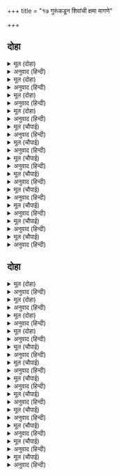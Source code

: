 +++
title = "१७ गुरूंकडून शिवांची क्षमा मागणे"

+++


## दोहा


<details><summary>मूल (दोहा)</summary>

सुनि बिनती सर्बग्य सिव देखि बिप्र अनुरागु।  
पुनि मंदिर नभबानी भइ द्विजबर बर मागु॥१०८(क)॥
</details>

<details><summary>अनुवाद (हिन्दी)</summary>

सर्वज्ञ शिवांनी ही विनंती ऐकली आणि ब्राह्मणाचे प्रेम पाहिले. तेव्हा मंदिरात आकाशवाणी झाली की, ‘हे द्विजश्रेष्ठा, वर माग.’॥१०८(क)॥
</details>

<details><summary>मूल (दोहा)</summary>

जौं प्रसन्न प्रभु मो पर नाथ दीन पर नेहु।  
निज पद भगति देइ प्रभु पुनि दूसर बर देहु॥१०८(ख)॥
</details>

<details><summary>अनुवाद (हिन्दी)</summary>

ब्राह्मण म्हणाला, ‘हे प्रभो, जर तुम्ही माझ्यावर प्रसन्न असाल आणि जर या दीनावर आपले प्रेम असेल, तर प्रथम आपल्या चरणांची भक्ती देऊन दुसरा वर द्या.॥१०८(ख)॥
</details>

<details><summary>मूल (दोहा)</summary>

तव माया बस जीव जड़ संतत फिरइ भुलान।  
तेहि पर क्रोध न करिअ प्रभु कृपासिंधु भगवान॥१०८(ग)॥
</details>

<details><summary>अनुवाद (हिन्दी)</summary>

हे प्रभो, हा अज्ञानी जीव तुमच्या मायेला बळी पडून निरंतर भटकत आहे. हे कृपासमुद्र भगवन, त्याच्यावर क्रोध करू नका.॥१०८(ग)॥
</details>

<details><summary>मूल (दोहा)</summary>

संकर दीनदयाल अब एहि पर होहु कृपाल।  
साप अनुग्रह होइ जेहिं नाथ थोरेहीं काल॥१०८(घ)॥
</details>

<details><summary>अनुवाद (हिन्दी)</summary>

हे दीनांवर दया करणारे कल्याणकारी शंकर, आता याच्यावर कृपा करा. ज्यामुळे हे नाथ, थोडॺाच काळात याची शापातून मुक्ती व्हावी.॥१०८(घ)॥
</details>

<details><summary>मूल (चौपाई)</summary>

एहि कर होइ परम कल्याना।  
सोइ करहु अब कृपानिधाना॥  
बिप्र गिरा सुनि परहित सानी।  
एवमस्तु इति भइ नभबानी॥
</details>

<details><summary>अनुवाद (हिन्दी)</summary>

हे कृपानिधान, आता याचे कल्याण होईल, असेच करा.’ दुसऱ्याच्या हितासाठी ब्राह्मणाचे हे बोलणे ऐकून पुन्हा आकाशवाणी झाली की, ‘तथास्तु’.॥१॥
</details>

<details><summary>मूल (चौपाई)</summary>

जदपि कीन्ह एहिं दारुन पापा।  
मैं पुनि दीन्हि कोप करि सापा॥  
तदपि तुम्हारि साधुता देखी।  
करिहउँ एहि पर कृपा बिसेषी॥
</details>

<details><summary>अनुवाद (हिन्दी)</summary>

‘जरी याने भयंकर पाप केले असले आणि मीसुद्धा रागावून याला शाप दिला असला, तरीही तुझे सौजन्य पाहून मी याच्यावर विशेष कृपा करतो.॥२॥
</details>

<details><summary>मूल (चौपाई)</summary>

छमासील जे पर उपकारी।  
ते द्विज मोहि प्रिय जथा खरारी॥  
मोर श्राप द्विज ब्यर्थ न जाइहि।  
जन्म सहस अवस्य यह पाइहि॥
</details>

<details><summary>अनुवाद (हिन्दी)</summary>

हे द्विजा, जे क्षमाशील आणि परोपकारी असतात, ते मला श्रीरामचंद्रांसारखे प्रिय असतात. हे द्विजा, माझा शाप खोटा ठरणार नाही. याला हजार जन्म नक्की मिळतील.॥३॥
</details>

<details><summary>मूल (चौपाई)</summary>

जनमत मरत दुसह दुख होई।  
एहि स्वल्पउ नहिं ब्यापिहि सोई॥  
कवनेउँ जन्म मिटिहि नहिं ग्याना।  
सुनहि सूद्र मम बचन प्रवाना॥
</details>

<details><summary>अनुवाद (हिन्दी)</summary>

परंतु जन्मण्यामध्ये व मरण्यामध्ये जे दुःसह दुःख असते, ते दुःख याला होणार नाही आणि कोणत्याही जन्मात याचे ज्ञान नाहीसे होणार नाही. आता हे शूद्रा, माझे सत्य वचन ऐक.॥ ४॥
</details>

<details><summary>मूल (चौपाई)</summary>

रघुपति पुरीं जन्म तव भयऊ।  
पुनि तैं मम सेवाँ मन दयऊ॥  
पुरी प्रभाव अनुग्रह मोरें।  
राम भगति उपजिहि उर तोरें॥
</details>

<details><summary>अनुवाद (हिन्दी)</summary>

प्रथमतः तुझा जन्म श्रीरघुनाथांच्या अयोध्यानगरीत झाला. नंतर तू माझ्या सेवेमध्ये मन लावलेस. अयोध्येच्या प्रभावामुळे आणि माझ्या कृपेने तुझ्या मनात रामभक्ती उत्पन्न होईल.॥५॥
</details>

<details><summary>मूल (चौपाई)</summary>

सुनु मम बचन सत्य अब भाई।  
हरि तोषन ब्रत द्विज सेवकाई॥  
अब जनि करहि बिप्र अपमाना।  
जानेसु संत अनंत समाना॥
</details>

<details><summary>अनुवाद (हिन्दी)</summary>

बाबा रे! आता माझे सत्यवचन ऐक. द्विजांची सेवासुद्धा भगवंताला प्रसन्न करणारे व्रत आहे. आता कधी ब्राह्मणाचा अपमान करू नकोस. संतांना भगवंतासारखेच समज.॥६॥
</details>

<details><summary>मूल (चौपाई)</summary>

इंद्र कुलिस मम सूल बिसाला।  
कालदंड हरि चक्र कराला॥  
जो इन्ह कर मारा नहिं मरई।  
बिप्र द्रोह पावक सो जरई॥
</details>

<details><summary>अनुवाद (हिन्दी)</summary>

इंद्राचे वज्र, माझा विशाल त्रिशूळ, कालाचा दंड आणि श्रीहरीचे भयंकर चक्र यांच्या प्रहारानेही जे मरत नाहीत, तेसुद्धा विप्रद्रोहरूपी अग्नीने भस्मसात होतात.॥७॥
</details>

<details><summary>मूल (चौपाई)</summary>

अस बिबेक राखेहु मन माहीं।  
तुम्ह कहँ जग दुर्लभ कछु नाहीं।  
औरउ एक आसिषा मोरी।  
अप्रतिहत गति होइहि तोरी॥
</details>

<details><summary>अनुवाद (हिन्दी)</summary>

असा विवेक मनात बाळग. मग तुझ्यासाठी जगात काहीही दुर्लभ असणार नाही. माझा आणखी एक आशीर्वाद आहे की, तुझी गती सर्वत्र अकुंठित असेल.’॥८॥
</details>

## दोहा


<details><summary>मूल (दोहा)</summary>

सुनि सिव बचन हरषि गुर एवमस्तु इति भाषि।  
मोहि प्रबोधि गयउ गृह संभु चरन उर राखि॥१०९(क)॥
</details>

<details><summary>अनुवाद (हिन्दी)</summary>

श्रीशिवांचे हे वचन ऐकून गुरुजी आनंदाने म्हणाले की, ‘असेच घडो.’ मग त्यांनी मला खूप समजावून देऊन आणि श्रीशिवांचे चरण हृदयात धरून ते घरी गेले.॥ १०९(क)॥
</details>

<details><summary>मूल (दोहा)</summary>

प्रेरित काल बिंधि गिरि जाइ भयउँ मैं ब्याल।  
पुनि प्रयास बिनु सो तनु तजेउँ गएँ कछु काल॥१०९ (ख)॥
</details>

<details><summary>अनुवाद (हिन्दी)</summary>

कालाच्या प्रेरणेने मी विंध्याचलात जाऊन साप झालो. नंतर काही काळ गेल्यावर कोणत्याही कष्टाविना मी शरीर त्याग केला.॥१०९(ख)॥
</details>

<details><summary>मूल (दोहा)</summary>

जोइ तनु धरउँ तजउँ पुनि अनायास हरिजान।  
जिमि नूतन पट पहिरइ नर परिहरइ पुरान॥१०९(ग)॥
</details>

<details><summary>अनुवाद (हिन्दी)</summary>

हे हरिवाहना, मी जे कोणते शरीर धारण करी, ते त्रासाविना सुखाने सोडत असे. ज्याप्रमाणे मनुष्य जुने वस्त्र टाकून नवीन वस्त्र नेसतो तसे.॥१०९(ग)॥
</details>

<details><summary>मूल (दोहा)</summary>

सिवँ राखी श्रुति नीति अरु मैं नहिं पावा क्लेस।  
एहि बिधि धरेउँ बिबिधि तनु ग्यान न गयउ खगेस॥१०९(घ)॥
</details>

<details><summary>अनुवाद (हिन्दी)</summary>

श्रीशिवांनी वेद-नीतीचे रक्षण केले आणि मलाही क्लेश झाले नाहीत. अशा प्रकारे हे पक्षिराज, मी पुष्कळ शरीरे धारण केली, परंतु माझे ज्ञान गेले नाही.॥१०९(घ)॥
</details>

<details><summary>मूल (चौपाई)</summary>

त्रिजग देव नर जोइ तनु धरऊँ।  
तहँ तहँ राम भजन अनुसरऊँ॥  
एक सूल मोहि बिसर न काऊ।  
गुर कर कोमल सील सुभाऊ॥
</details>

<details><summary>अनुवाद (हिन्दी)</summary>

पशुपक्षी, देव किंवा मनुष्य असे कोणतेही शरीर मी धारण करी, त्या त्या वेळी त्या त्या शरीराने मी श्रीरामांचे भजन चालू ठेवत असे. त्यामुळे मी सुखी झालो. परंतु मनात एक बोचणी होती. गुरूंचा कोमल व सुशील स्वभाव मी कधी विसरलो नाही. त्यांचा अपमान केल्याचे दुःख मनात राहिले.॥१॥
</details>

<details><summary>मूल (चौपाई)</summary>

चरम देह द्विज कै मैं पाई।  
सुर दुर्लभ पुरान श्रुति गाई॥  
खेलउँ तहूँ बालकन्ह मीला।  
करउँ सकल रघुनायक लीला॥
</details>

<details><summary>अनुवाद (हिन्दी)</summary>

शेवटी पुराण, वेद आणि देव हे ज्याला दुर्लभ म्हणतात, ते ब्राह्मणाचे शरीर मला मिळाले. त्यावेळी ब्राह्मण शरीरातसुद्धा मी मुलांमध्ये मिसळून श्रीरघुनाथांच्याच सर्व लीला करीत असे.॥२॥
</details>

<details><summary>मूल (चौपाई)</summary>

प्रौढ़ भएँ मोहि पिता पढ़ावा।  
समझउँ सुनउँ गुनउँ नहिं भावा॥  
मन ते सकल बासना भागी।  
केवल राम चरन लय लागी॥
</details>

<details><summary>अनुवाद (हिन्दी)</summary>

मोठा झाल्यावर वडील मला शिकवू लागले. मला समजत असे. मी ऐकत असे व विचार करीत असे. परंतु मला शिक्षण आवडत नसे. माझ्या मनातील सर्व वासना पळून गेल्या. फक्त श्रीरामांच्या चरणांची आवड राहिली.॥३॥
</details>

<details><summary>मूल (चौपाई)</summary>

कहु खगेस अस कवन अभागी।  
खरी सेव सुर धेनुहि त्यागी॥  
प्रेम मगन मोहि कछु न सोहाई।  
हारेउ पिता पढ़ाइ पढ़ाई॥
</details>

<details><summary>अनुवाद (हिन्दी)</summary>

हे गरुडा, असा कोण भाग्यहीन असेल की, जो कामधेनू सोडून गाढविणीची सेवा करील? श्रीरामांच्या प्रेमात मग्न असल्यामुळे मला दुसरे काहीही बरे वाटत नसे. वडील शिकवून शिकवून थकले.॥४॥
</details>

<details><summary>मूल (चौपाई)</summary>

भए कालबस जब पितु माता।  
मैं बन गयउँ भजन जनत्राता॥  
जहँ जहँ बिपिन मुनीस्वर पावउँ।  
आश्रम जाइ जाइ सिरु नावउँ॥
</details>

<details><summary>अनुवाद (हिन्दी)</summary>

जेव्हा माता-पिता निवर्तले, तेव्हा मी भक्तांचे रक्षण करणाऱ्या श्रीरामांचे भजन करण्यासाठी वनात निघून गेलो. वनात जिथे जिथे मुनीश्वरांचे आश्रम दिसत, तिथे तिथे जाऊन मी त्यांना प्रणाम करी.॥५॥
</details>

<details><summary>मूल (चौपाई)</summary>

बूझउँ तिन्हहि राम गुन गाहा।  
कहहिं सुनउँ हरषित खगनाहा॥  
सुनत फिरउँ हरि गुन अनुबादा।  
अब्याहत गति संभु प्रसादा॥
</details>

<details><summary>अनुवाद (हिन्दी)</summary>

हे गरुडा, त्यांना मी श्रीरामांच्या गुणांच्या गोष्टी विचारी. ते सांगत व मी आनंदित होऊन ऐके. अशाप्रकारे मी सदा सर्वदा श्रीहरींच्या गुणांचे वर्णन ऐकत फिरत असे. श्रीशिवांच्या कृपेने मी मनात येईल, तिथे जाऊ शकत असे.॥६॥
</details>

<details><summary>मूल (चौपाई)</summary>

छूटी त्रिबिधि ईषना गाढ़ी।  
एक लालसा उर अति बाढ़ी॥  
राम चरन बारिज जब देखौं।  
तब निज जन्म सफल करि लेखौं॥
</details>

<details><summary>अनुवाद (हिन्दी)</summary>

माझ्या तीन प्रकारच्या प्रबल वासना-पुत्राची, धनाची व मानाची-नाहीशा झाल्या आणि हृदयामध्ये एकच लालसा वाढू लागली की, श्रीरामांच्या चरणांचे दर्शन घेईन, तेव्हाच आपला जन्म सफल झाला, असे समजेन.॥७॥
</details>

<details><summary>मूल (चौपाई)</summary>

जेहि पूँछउँ सोइ मुनि अस कहई।  
ईस्वर सर्ब भूतमय अहई॥  
निर्गुन मत नहिं मोहि सोहाई।  
सगुन ब्रह्म रति उर अधिकाई॥
</details>

<details><summary>अनुवाद (हिन्दी)</summary>

ज्यांना मी विचारी, ते मुनीसुद्धा असे सांगत की, ईश्वर सर्वभूतमय आहे. हे निर्गुण मत मला आवडत नव्हते. हृदयात सगुण ब्रह्मावरचे प्रेम वाढीस लागले.॥८॥
</details>
